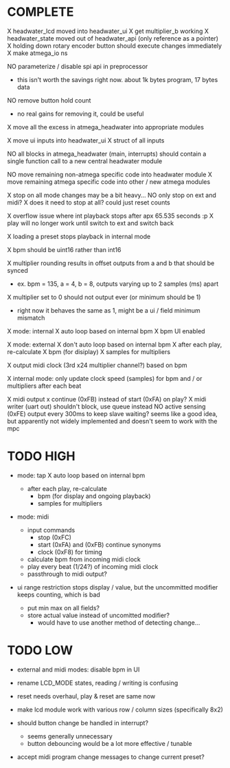COMPLETE
========

X headwater_lcd moved into headwater_ui
X get multiplier_b working
X headwater_state moved out of headwater_api (only reference as a pointer)
X holding down rotary encoder button should execute changes immediately
X make atmega_io ns

NO parameterize / disable spi api in preprocessor
  - this isn't worth the savings right now. about 1k bytes program, 17 bytes data

NO remove button hold count
  - no real gains for removing it, could be useful

X move all the excess in atmega_headwater into appropriate modules

X move ui inputs into headwater_ui
  X struct of all inputs

NO all blocks in atmega_headwater (main, interrupts) should
  contain a single function call to a new central headwater module

  NO move remaining non-atmega specific code into headwater module
  X move remaining atmega specific code into other / new atmega modules

X stop on all mode changes may be a bit heavy...
  NO only stop on ext and midi?
  X does it need to stop at all? could just reset counts

X overflow issue where int playback stops after apx 65.535 seconds :p
  X play will no longer work until switch to ext and switch back

X loading a preset stops playback in internal mode

X bpm should be uint16 rather than int16

X multiplier rounding results in offset outputs from a and b that should be synced
  - ex. bpm = 135, a = 4, b = 8, outputs varying up to 2 samples (ms) apart

X multiplier set to 0 should not output ever (or minimum should be 1)
  - right now it behaves the same as 1, might be a ui / field minimum mismatch

X mode: internal
  X auto loop based on internal bpm
  X bpm UI enabled

X mode: external
  X don't auto loop based on internal bpm
  X after each play, re-calculate
    X bpm (for disiplay)
    X samples for multipliers

X output midi clock (3rd x24 multiplier channel?) based on bpm

X internal mode: only update clock speed (samples) for bpm and / or multipliers after each beat

X midi output
  x continue (0xFB) instead of start (0xFA) on play?
  X midi writer (uart out) shouldn't block, use queue instead
  NO active sensing (0xFE) output every 300ms to keep slave waiting?
     seems like a good idea, but apparently not widely implemented
     and doesn't seem to work with the mpc

TODO HIGH
=========

- mode: tap
  X auto loop based on internal bpm
  - after each play, re-calculate
    - bpm (for display and ongoing playback)
    - samples for multipliers

- mode: midi
  - input commands
    - stop (0xFC)
    - start (0xFA) and (0xFB) continue synonyms
    - clock (0xF8) for timing
  - calculate bpm from incoming midi clock
  - play every beat (1/24?) of incoming midi clock
  - passthrough to midi output?

- ui range restriction stops display / value,
  but the uncommitted modifier keeps counting, which is bad
  - put min max on all fields?
  - store actual value instead of uncomitted modifier?
    - would have to use another method of detecting change...

TODO LOW
========

- external and midi modes: disable bpm in UI

- rename LCD_MODE states, reading / writing is confusing

- reset needs overhaul, play & reset are same now

- make lcd module work with various row / column sizes (specifically 8x2)

- should button change be handled in interrupt?
  - seems generally unnecessary
  - button debouncing would be a lot more effective / tunable

- accept midi program change messages to change current preset?
